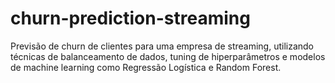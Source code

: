 # churn-prediction-streaming
Previsão de churn de clientes para uma empresa de streaming, utilizando técnicas de balanceamento de dados, tuning de hiperparâmetros e modelos de machine learning como Regressão Logística e Random Forest.
